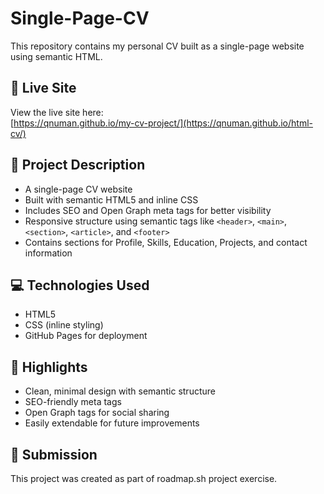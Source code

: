 # Single-Page-CV
This repository contains my personal CV built as a single-page website using semantic HTML. 

## 🔗 Live Site

View the live site here:  
[https://qnuman.github.io/my-cv-project/](https://qnuman.github.io/html-cv/)

## 📝 Project Description

- A single-page CV website
- Built with semantic HTML5 and inline CSS
- Includes SEO and Open Graph meta tags for better visibility
- Responsive structure using semantic tags like `<header>`, `<main>`, `<section>`, `<article>`, and `<footer>`
- Contains sections for Profile, Skills, Education, Projects, and contact information

## 💻 Technologies Used

- HTML5
- CSS (inline styling)
- GitHub Pages for deployment

## 📌 Highlights

- Clean, minimal design with semantic structure
- SEO-friendly meta tags
- Open Graph tags for social sharing
- Easily extendable for future improvements

## 📝 Submission

This project was created as part of roadmap.sh project exercise.
